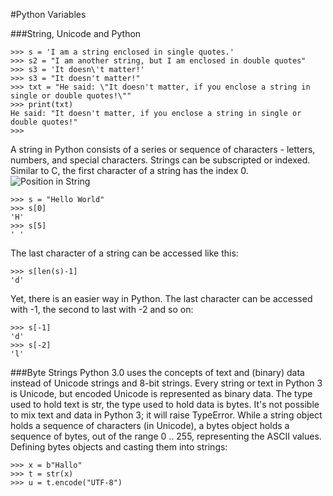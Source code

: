#Python Variables

###String, Unicode and Python
```
>>> s = 'I am a string enclosed in single quotes.'
>>> s2 = "I am another string, but I am enclosed in double quotes"
>>> s3 = 'It doesn\'t matter!'
>>> s3 = "It doesn't matter!"
>>> txt = "He said: \"It doesn't matter, if you enclose a string in single or double quotes!\""
>>> print(txt)
He said: "It doesn't matter, if you enclose a string in single or double quotes!"
>>>
```

A string in Python consists of a series or sequence of characters - letters, numbers, and special characters.
Strings can be subscripted or indexed. Similar to C, the first character of a string has the index 0.
![Position in String](http://www.python-course.eu/images/positive_and_negative_indices_of_strings.png)

```
>>> s = "Hello World"
>>> s[0]
'H'
>>> s[5]
' '
```

The last character of a string can be accessed like this:
```
>>> s[len(s)-1]
'd'
```

Yet, there is an easier way in Python. The last character can be accessed with -1, the second to last with -2 and so on:
```
>>> s[-1]
'd'
>>> s[-2]
'l'
```

###Byte Strings
Python 3.0 uses the concepts of text and (binary) data instead of Unicode strings and 8-bit strings. Every string or text in Python 3 is Unicode, but encoded Unicode is represented as binary data. The type used to hold text is str, the type used to hold data is bytes. It's not possible to mix text and data in Python 3; it will raise TypeError. 
While a string object holds a sequence of characters (in Unicode), a bytes object holds a sequence of bytes, out of the range 0 .. 255, representing the ASCII values. 
Defining bytes objects and casting them into strings:
```
>>> x = b"Hallo"
>>> t = str(x)
>>> u = t.encode("UTF-8")
```


